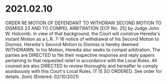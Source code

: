 # 2021.02.10

ORDER RE MOTION OF DEFENDANT TO WITHDRAW SECOND MOTION TO DISMISS 23 AND TO COMPEL ARBITRATION [ECF No. 25] by Judge John W. Holcomb. In view of that background, the Court will construe Heredia's instant Motion as a L.R. 7-16 notice of withdrawal of his Second Motion to Dismiss. Heredia's Second Motion to Dismiss is hereby deemed WITHDRAWN. In his Motion, Heredia also seeks to compel arbitration. The parties are DIRECTED to file their respective response and reply papers pertaining to that requested relief in accordance with the Local Rules. All counsel are also DIRECTED to review thoroughly and hereafter to comply assiduously with this Court's Local Rules. IT IS SO ORDERED. See order for details. (lom) (Entered: 02/10/2021)
